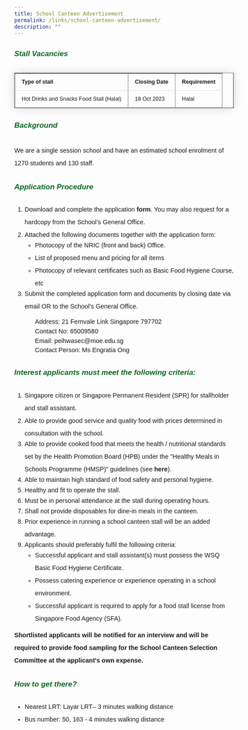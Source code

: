 ```yaml
---
title: School Canteen Advertisement
permalink: /links/school-canteen-advertisement/
description: ""
---
```

<h6 style="color:#0B6623;font-family:sans-serif;font-weight:bold;margin-top:30px;"><strong style="font-family:sans-serif;font-size:17px;color:#0B6623;">Stall Vacancies</strong></h6>

<table border="1" style="border-collapse: collapse;margin: 25px 0;font-size: 0.9em;font-family: sans-serif;min-width: 400px; box-shadow: 0 0 20px rgba(0, 0, 0, 0.15);">

<tbody>
<tr style="border-bottom: 1px solid #dddddd;">
	<td style="padding: 12px 15px;font-family:sans-serif;"><strong style="font-family:sans-serif;">Type of stall<strong></strong></strong></td>
	<td style="padding: 12px 15px;font-family:sans-serif;"><strong style="font-family:sans-serif;">Closing Date</strong></td>
	<td style="padding: 12px 15px;font-family:sans-serif;"><strong style="font-family:sans-serif;">Requirement</strong></td>
</tr>
															
<tr style="border-bottom: 1px solid #dddddd;">
	<td style="padding: 12px 15px;font-family:sans-serif;">Hot Drinks and Snacks Food Stall (Halal)</td>
	<td style="padding: 12px 15px;font-family:sans-serif;">18 Oct 2023</td>
	<td style="padding: 12px 15px;font-family:sans-serif;">Halal</td>
</tr>
	
</tbody>
</table>


<h6 style="color:#0B6623;font-family:sans-serif;font-weight:bold;margin-top:30px;"><strong style="font-family:sans-serif;font-size:17px;color:#0B6623;">Background</strong></h6>

<p style="font-size:14.5px; line-height:2.0;margin-top:0px;font-family:sans-serif;">We are a single session school and have an estimated school enrolment of 1270 students and 130 staff.</p>

<h6 style="color:#0B6623;font-family:sans-serif;font-weight:bold;margin-top:30px;"><strong style="font-family:sans-serif;font-size:17px;color:#0B6623;">Application Procedure</strong></h6>

<ol style="margin-top:-5px">
	<li style="font-size:14.5px; line-height:2; font-family:sans-serif;"> Download and complete the application <a href="https://drive.google.com/file/d/1BxEcm6JXTZ4gLSGv7vNN_EcfkZtgNE-V/view?usp=sharing" style="font-size:14.5px; line-height:1.5;font-family:sans-serif;font-weight:bold;text-decoration: none;">form</a>. You may also request for a hardcopy from the School’s General Office.</li>
<li style="font-size:14.5px; line-height:2; margin-bottom:-5px; font-family:sans-serif;">  Attached the following documents together with the application form:</li>
	<ul style="margin-top:-5px">
		<li style="font-size:14.5px; line-height:2; font-family:sans-serif;">Photocopy of the NRIC (front and back) Office.</li>
		<li style="font-size:14.5px; line-height:2; font-family:sans-serif;">List of proposed menu and pricing for all items
</li>
		<li style="font-size:14.5px; line-height:2; font-family:sans-serif;margin-bottom:-5px;">Photocopy of relevant certificates such as Basic Food Hygiene Course, etc
</li>
	</ul>
	<li style="font-size:14.5px; line-height:2; margin-bottom:-5px; font-family:sans-serif;"> Submit the completed application form and documents by closing date via email OR to the School's General Office.</li>
		<ul style="list-style-type: none;margin-top:15px;">
		<li style="font-size:14.5px; line-height:1.5; font-family:sans-serif;">Address: 21 Fernvale Link Singapore 797702</li>
		<li style="font-size:14.5px; line-height:1.5; font-family:sans-serif;">Contact No: 65009580</li>
		<li style="font-size:14.5px; line-height:1.5; font-family:sans-serif;">Email: peihwasec@moe.edu.sg</li>
			<li style="font-size:14.5px; line-height:1.5; font-family:sans-serif;">Contact Person: Ms Engratia Ong </li>
	</ul>
</ol>
	
<h6 style="color:#0B6623;font-family:sans-serif;font-weight:bold;margin-top:30px;"><strong style="font-family:sans-serif;font-size:17px;color:#0B6623;">Interest applicants must meet the following criteria:</strong></h6>

<ol style="margin-top:-5px">
	<li style="font-size:14.5px; line-height:2; font-family:sans-serif;"> Singapore citizen or Singapore Permanent Resident (SPR) for stallholder and stall assistant.</li>
<li style="font-size:14.5px; line-height:2; margin-bottom:-5px; font-family:sans-serif;">Able to provide good service and quality food with prices determined in consultation with the school.
</li>
	<li style="font-size:14.5px; line-height:2; margin-bottom:-5px; font-family:sans-serif;">Able to provide cooked food that meets the health / nutritional standards set by the Health Promotion Board (HPB) under the "Healthy Meals in Schools Programme (HMSP)" guidelines (see <a href="https://www.hpb.gov.sg/schools/school-programmes/healthy-meals-in-schools-programme" style="font-size:14.5px; line-height:1.5;font-family:sans-serif;font-weight:bold;text-decoration: none;">here</a>).</li>
	<li style="font-size:14.5px; line-height:2; margin-bottom:-5px; font-family:sans-serif;">Able to maintain high standard of food safety and personal hygiene.</li>
	<li style="font-size:14.5px; line-height:2; margin-bottom:-5px; font-family:sans-serif;">Healthy and fit to operate the stall.</li>
	<li style="font-size:14.5px; line-height:2; margin-bottom:-5px; font-family:sans-serif;">Must be in personal attendance at the stall during operating hours.</li>
		<li style="font-size:14.5px; line-height:2; margin-bottom:-5px; font-family:sans-serif;">Shall not provide disposables for dine-in meals in the canteen.</li>
		<li style="font-size:14.5px; line-height:2; margin-bottom:-5px; font-family:sans-serif;">Prior experience in running a school canteen stall will be an added advantage. </li>
		<li style="font-size:14.5px; line-height:2; margin-bottom:-5px; font-family:sans-serif;">Applicants should preferably fulfil the following criteria:</li>	
	<ul style="margin-top:-5px">
		<li style="font-size:14.5px; line-height:2; font-family:sans-serif;"> Successful applicant and stall assistant(s) must possess the WSQ Basic Food Hygiene Certificate.</li>
		<li style="font-size:14.5px; line-height:2; font-family:sans-serif;">Possess catering experience or experience operating in a school environment.</li>
		<li style="font-size:14.5px; line-height:2; font-family:sans-serif;margin-bottom:-5px;">Successful applicant is required to apply for a food stall license from Singapore Food Agency (SFA).</li>
	</ul>
</ol>

<p style="line-height:2;margin-top:5px;margin-bottom:0;font-family:sans-serif;font-size:14.5px;"><strong style="font-family:sans-serif;">Shortlisted applicants will be notified for an interview and will be required to provide food sampling for the School Canteen Selection Committee at the applicant's own expense. </strong></p>

<h6 style="color:#0B6623;font-family:sans-serif;font-weight:bold;margin-top:30px;"><strong style="font-family:sans-serif;font-size:17px;color:#0B6623;">How to get there?</strong></h6>

<ul style="margin-top:-5px">
		<li style="font-size:14.5px; line-height:2; font-family:sans-serif;">Nearest LRT: Layar LRT– 3 minutes walking distance</li>
		<li style="font-size:14.5px; line-height:2; font-family:sans-serif;margin-bottom:-5px;">Bus number: 50, 163 - 4 minutes walking distance</li>
	</ul>
